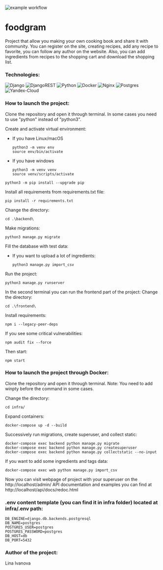 ![example workflow](https://github.com/shershlina/foodgram-project-react/actions/workflows/foodgram.yml/badge.svg?event=push)
# foodgram
Project that allow you making your own cooking book and share it with community.
You can register on the site, creating recipes, add any recipe to favorite, you can follow
any author on the website. Also, you can add ingredients from recipes to the shopping cart
and download the shopping list.

### Technologies:
![Django](https://img.shields.io/badge/django-3.2-%23092E20.svg?style=plastic&logo=django&logoColor=white)
![DjangoREST](https://img.shields.io/badge/DjangoREST-ff1709?style=plastic&logo=django&logoColor=white&color=ff1709&labelColor=gray)
![Python](https://img.shields.io/badge/python-3.9-3670A0?style=plastic&logo=python&logoColor=ffdd54)
![Docker](https://img.shields.io/badge/docker-%230db7ed.svg?style=plastic&logo=docker&logoColor=white)
![Nginx](https://img.shields.io/badge/nginx-%23009639.svg?style=plastic&logo=nginx&logoColor=white)
![Postgres](https://img.shields.io/badge/postgres-%23316192.svg?style=plastic&logo=postgresql&logoColor=white)
![Yandex-Cloud](https://img.shields.io/badge/Yandex%20Cloud-025E8C?style=plastic)

### How to launch the project:

Clone the repository and open it through terminal.
In some cases you need to use "python" instead of "python3".

Create and activate virtual environment:
* If you have Linux/macOS

    ```
    python3 -m venv env 
    source env/bin/activate
    ```
* If you have windows

    ```
    python3 -m venv venv
    source venv/scripts/activate
    ```
```
python3 -m pip install --upgrade pip
```
Install all requirements from requirements.txt file:
```
pip install -r requirements.txt
```
Change the directory:
```
cd .\backend\
```
Make migrations:
```
python3 manage.py migrate
```
Fill the database with test data:
* If you want to upload a lot of ingredients:
  ```
  python3 manage.py import_csv
  ```
Run the project:
```
python3 manage.py runserver
```
In the second terminal you can run the frontend part of the project:
Change the directory:
```
cd .\frontend\
```
Install requirements:
```
npm i --legacy-peer-deps
```
If you see some critical vulnerabilities:
```
npm audit fix --force
```
Then start:
```
npm start
```

### How to launch the project through Docker:

Clone the repository and open it through terminal.
Note: You need to add winpty before the command in some cases.

Change the directory:
```
cd infra/
```
Expand containers:
```
docker-compose up -d --build 
```
Successively run migrations, create superuser, and collect static:
```
docker-compose exec backend python manage.py migrate
docker-compose exec backend python manage.py createsuperuser
docker-compose exec backend python manage.py collectstatic --no-input 
```
If you want to add some ingredients and tags data:
```
docker-compose exec web python manage.py import_csv
```

Now you can visit webpage of project with your superuser on the http://localhost/admin/
API documentation and examples you can find at http://localhost/api/docs/redoc.html

### .env content template (you can find it in infra folder) located at infra/.env path:
```
DB_ENGINE=django.db.backends.postgresql
DB_NAME=postgres
POSTGRES_USER=postgres
POSTGRES_PASSWORD=postgres
DB_HOST=db
DB_PORT=5432
```

### Author of the project:
Lina Ivanova

